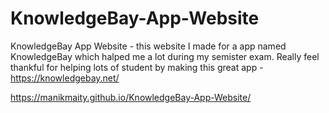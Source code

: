 # KnowledgeBay-App-Website
KnowledgeBay App Website - this website I made for a app named KnowledgeBay which halped me a lot during my semister exam.
Really feel thankful for helping lots of student by making this great app -
https://knowledgebay.net/


https://manikmaity.github.io/KnowledgeBay-App-Website/


